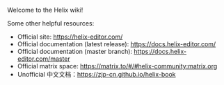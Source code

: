 Welcome to the Helix wiki!

Some other helpful resources:

- Official site: https://helix-editor.com/
- Official documentation (latest release): https://docs.helix-editor.com/
- Official documentation (master branch): https://docs.helix-editor.com/master
- Official matrix space: https://matrix.to/#/#helix-community:matrix.org
- Unofficial 中文文档：https://zjp-cn.github.io/helix-book